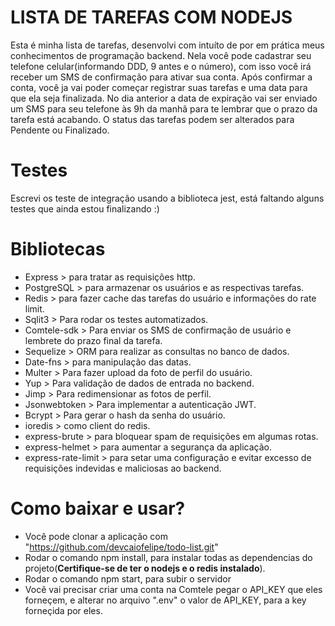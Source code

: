 LISTA DE TAREFAS COM NODEJS
=

Esta é minha lista de tarefas, desenvolvi com intuíto de por em prática meus conhecimentos de programação backend.
Nela você pode cadastrar seu telefone celular(informando DDD, 9 antes e o número), com isso você irá receber um SMS de confirmação para ativar sua conta.
Após confirmar a conta, você ja vai poder começar registrar suas tarefas e uma data para que ela seja finalizada.
No dia anterior a data de expiração vai ser enviado um SMS para seu telefone às 9h da manhã para te lembrar que o prazo da tarefa está acabando.
O status das tarefas podem ser alterados para Pendente ou Finalizado.

Testes
=

Escrevi os teste de integração usando a biblioteca jest, está faltando alguns testes que ainda estou finalizando :)

Bibliotecas
=
- Express > para tratar as requisições http.
- PostgreSQL > para armazenar os usuários e as respectivas tarefas.
- Redis > para fazer cache das tarefas do usuário e informações do rate limit.
- Sqlit3 > Para rodar os testes automatizados.
- Comtele-sdk > Para enviar os SMS de confirmação de usuário e lembrete do prazo final da tarefa.
- Sequelize > ORM para realizar as consultas no banco de dados.
- Date-fns > para manipulação das datas.
- Multer > Para fazer upload da foto de perfil do usuário.
- Yup > Para validação de dados de entrada no backend.
- Jimp > Para redimensionar as fotos de perfil.
- Jsonwebtoken > Para implementar a autenticação JWT.
- Bcrypt > Para gerar o hash da senha do usuário.
- ioredis > como client do redis.
- express-brute > para bloquear spam de requisições em algumas rotas.
- express-helmet > para aumentar a segurança da aplicação.
- express-rate-limit > para setar uma configuração e evitar excesso de requisições indevidas e maliciosas ao backend.

Como baixar e usar?
=
- Você pode clonar a aplicação com "https://github.com/devcaiofelipe/todo-list.git"
- Rodar o comando npm install, para instalar todas as dependencias do projeto(**Certifique-se de ter o nodejs e o redis instalado**).
- Rodar o comando npm start, para subir o servidor
- Você vai precisar criar uma conta na Comtele pegar o API_KEY que eles forneçem, e alterar no arquivo ".env" o valor de API_KEY, para a key forneçida por eles.
